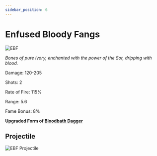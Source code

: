 ```yaml
---
sidebar_position: 6
---
```


# Enfused Bloody Fangs

![EBF](https://vwiki.valorserver.com/api/item/picture/enfused%20bloody%20fangs)

<i>Bones of pure Ivory, enchanted with the power of the Sor, dripping with blood.</i>

Damage: 120-205

Shots: 2

Rate of Fire: 115%

Range: 5.6

Fame Bonus: 8%

**Upgraded Form of [Bloodbath Dagger](https://wiki-test.valorserver.com/docs/items/weapons/daggers/ut/bloodbath_dagger)**

## Projectile

![EBF Projectile](https://cdn.discordapp.com/attachments/953134990428868629/981721202508824606/enfusedbloodyfangs.gif)

